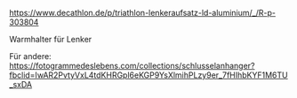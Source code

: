 https://www.decathlon.de/p/triathlon-lenkeraufsatz-ld-aluminium/_/R-p-303804

Warmhalter für Lenker



Für andere: https://fotogrammedeslebens.com/collections/schlusselanhanger?fbclid=IwAR2PvtyVxL4tdKHRGpl6eKGP9YsXlmihPLzy9er_7fHIhbKYF1M6TU_sxDA
